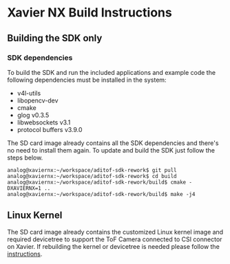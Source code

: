 # Xavier NX Build Instructions


## Building the SDK only

### SDK dependencies
To build the SDK and run the included applications and example code the following dependencies must be installed in the system:
 - v4l-utils
 - libopencv-dev
 - cmake
 - glog v0.3.5
 - libwebsockets v3.1
 - protocol buffers v3.9.0

The SD card image already contains all the SDK dependencies and there's no need to install them again. To update and build the SDK just follow the steps below.

```console
analog@xaviernx:~/workspace/aditof-sdk-rework$ git pull
analog@xaviernx:~/workspace/aditof-sdk-rework$ cd build
analog@xaviernx:~/workspace/aditof-sdk-rework/build$ cmake -DXAVIERNX=1 ..
analog@xaviernx:~/workspace/aditof-sdk-rework/build$ make -j4
```

## Linux Kernel
The SD card image already contains the customized Linux kernel image and required devicetree to support the ToF Camera connected to CSI connector on Xavier.
If rebuilding the kernel or devicetree is needed please follow the [instructions](https://wiki.analog.com/resources/eval/user-guides/ad-96tof1-ebz/ug_xavier_nx).
